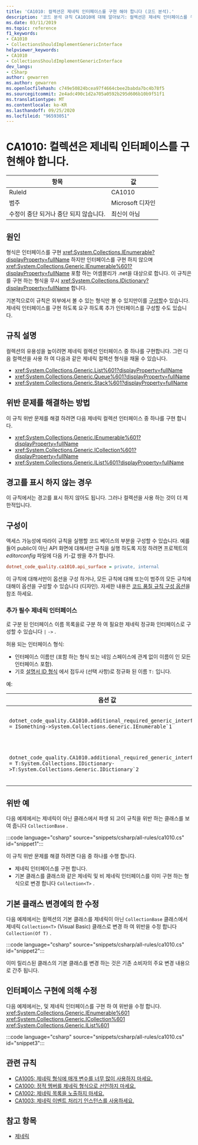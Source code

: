 ```yaml
---
title: 'CA1010: 컬렉션은 제네릭 인터페이스를 구현 해야 합니다 (코드 분석).'
description: '코드 분석 규칙 CA1010에 대해 알아보기: 컬렉션은 제네릭 인터페이스를 구현 해야 합니다.'
ms.date: 03/11/2019
ms.topic: reference
f1_keywords:
- CA1010
- CollectionsShouldImplementGenericInterface
helpviewer_keywords:
- CA1010
- CollectionsShouldImplementGenericInterface
dev_langs:
- CSharp
author: gewarren
ms.author: gewarren
ms.openlocfilehash: c749e50824bcea97f4664cbee2babda7bc4b78f5
ms.sourcegitcommit: 2e4adc490c1d2a705a0592b295d606b10b9f51f1
ms.translationtype: MT
ms.contentlocale: ko-KR
ms.lasthandoff: 09/25/2020
ms.locfileid: "96593051"
---
```

# <a name="ca1010-collections-should-implement-generic-interface"></a>CA1010: 컬렉션은 제네릭 인터페이스를 구현해야 합니다.

| 항목                                     | 값            |
|------------------------------------------|------------------|
| RuleId                                   | CA1010           |
| 범주                                 | Microsoft 디자인 |
| 수정이 중단 되거나 중단 되지 않습니다. | 최신이 아님     |

## <a name="cause"></a>원인

형식은 인터페이스를 구현 <xref:System.Collections.IEnumerable?displayProperty=fullName> 하지만 인터페이스를 구현 하지 않으며 <xref:System.Collections.Generic.IEnumerable%601?displayProperty=fullName> 포함 하는 어셈블리가 .net을 대상으로 합니다. 이 규칙은를 구현 하는 형식을 무시 <xref:System.Collections.IDictionary?displayProperty=fullName> 합니다.

기본적으로이 규칙은 외부에서 볼 수 있는 형식만 볼 수 있지만이를 [구성할](#configurability)수 있습니다. 제네릭 인터페이스를 구현 하도록 요구 하도록 추가 인터페이스를 구성할 수도 있습니다.

## <a name="rule-description"></a>규칙 설명

컬렉션의 유용성을 높이려면 제네릭 컬렉션 인터페이스 중 하나를 구현합니다. 그런 다음 컬렉션을 사용 하 여 다음과 같은 제네릭 컬렉션 형식을 채울 수 있습니다.

- <xref:System.Collections.Generic.List%601?displayProperty=fullName>
- <xref:System.Collections.Generic.Queue%601?displayProperty=fullName>
- <xref:System.Collections.Generic.Stack%601?displayProperty=fullName>

## <a name="how-to-fix-violations"></a>위반 문제를 해결하는 방법

이 규칙 위반 문제를 해결 하려면 다음 제네릭 컬렉션 인터페이스 중 하나를 구현 합니다.

- <xref:System.Collections.Generic.IEnumerable%601?displayProperty=fullName>
- <xref:System.Collections.Generic.ICollection%601?displayProperty=fullName>
- <xref:System.Collections.Generic.IList%601?displayProperty=fullName>

## <a name="when-to-suppress-warnings"></a>경고를 표시 하지 않는 경우

이 규칙에서는 경고를 표시 하지 않아도 됩니다. 그러나 컬렉션을 사용 하는 것이 더 제한적입니다.

## <a name="configurability"></a>구성이

액세스 가능성에 따라이 규칙을 실행할 코드 베이스의 부분을 구성할 수 있습니다. 예를 들어 public이 아닌 API 화면에 대해서만 규칙을 실행 하도록 지정 하려면 프로젝트의 *editorconfig* 파일에 다음 키-값 쌍을 추가 합니다.

```ini
dotnet_code_quality.ca1010.api_surface = private, internal
```

이 규칙에 대해서만이 옵션을 구성 하거나, 모든 규칙에 대해 또는이 범주의 모든 규칙에 대해이 옵션을 구성할 수 있습니다 (디자인). 자세한 내용은 [코드 품질 규칙 구성 옵션](../code-quality-rule-options.md)을 참조 하세요.

### <a name="additional-required-generic-interfaces"></a>추가 필수 제네릭 인터페이스

로 구분 된 인터페이스 이름 목록을로 구분 하 여 필요한 제네릭 정규화 인터페이스로 구성할 수 있습니다 `|` `->` .

허용 되는 인터페이스 형식:

- 인터페이스 이름만 (포함 하는 형식 또는 네임 스페이스에 관계 없이 이름이 인 모든 인터페이스 포함).
- 기호 [설명서 ID 형식](https://github.com/dotnet/csharplang/blob/master/spec/documentation-comments.md#id-string-format) 에서 접두사 (선택 사항)로 정규화 된 이름 `T:` 입니다.

예:

| 옵션 값 | 요약 |
| --- | --- |
|``dotnet_code_quality.CA1010.additional_required_generic_interfaces = ISomething->System.Collections.Generic.IEnumerable`1`` | 네임 스페이스에 관계 없이을 구현 하는 모든 형식은 `ISomething` 도 구현 해야 <xref:System.Collections.Generic.IEnumerable%601?displayProperty=fullName> 합니다. |
|``dotnet_code_quality.CA1010.additional_required_generic_interfaces = T:System.Collections.IDictionary->T:System.Collections.Generic.IDictionary`2`` | 을 구현 하는 모든 형식은 <xref:System.Collections.IDictionary?displayProperty=fullName> 도 구현 되어야 <xref:System.Collections.Generic.IDictionary%602?displayProperty=fullName> 합니다. |

## <a name="example-violation"></a>위반 예

다음 예제에서는 제네릭이 아닌 클래스에서 파생 되 고이 규칙을 위반 하는 클래스를 보여 줍니다 `CollectionBase` .

:::code language="csharp" source="snippets/csharp/all-rules/ca1010.cs" id="snippet1":::

이 규칙 위반 문제를 해결 하려면 다음 중 하나를 수행 합니다.

- 제네릭 인터페이스를 구현 합니다.
- 기본 클래스를 클래스와 같은 제네릭 및 비 제네릭 인터페이스를 이미 구현 하는 형식으로 변경 합니다 `Collection<T>` .

## <a name="fix-by-base-class-change"></a>기본 클래스 변경에의 한 수정

다음 예제에서는 컬렉션의 기본 클래스를 제네릭이 아닌 `CollectionBase` 클래스에서 제네릭 `Collection<T>` (Visual Basic) 클래스로 변경 하 여 위반을 수정 합니다 `Collection(Of T)` .

:::code language="csharp" source="snippets/csharp/all-rules/ca1010.cs" id="snippet2":::

이미 릴리스된 클래스의 기본 클래스를 변경 하는 것은 기존 소비자의 주요 변경 내용으로 간주 됩니다.

## <a name="fix-by-interface-implementation"></a>인터페이스 구현에 의해 수정

다음 예제에서는, 및 제네릭 인터페이스를 구현 하 여 위반을 수정 합니다. <xref:System.Collections.Generic.IEnumerable%601> <xref:System.Collections.Generic.ICollection%601> <xref:System.Collections.Generic.IList%601>

:::code language="csharp" source="snippets/csharp/all-rules/ca1010.cs" id="snippet3":::

## <a name="related-rules"></a>관련 규칙

- [CA1005: 제네릭 형식에 매개 변수를 너무 많이 사용하지 마세요.](ca1005.md)
- [CA1000: 정적 멤버를 제네릭 형식으로 선언하지 마세요.](ca1000.md)
- [CA1002: 제네릭 목록을 노출하지 마세요.](ca1002.md)
- [CA1003: 제네릭 이벤트 처리기 인스턴스를 사용하세요.](ca1003.md)

## <a name="see-also"></a>참고 항목

- [제네릭](../../../csharp/programming-guide/generics/index.md)

